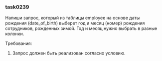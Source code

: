 
### task0239

Напиши запрос, который из таблицы employee на основе даты рождения (date_of_birth) выберет год и
месяц (номер) рождения сотрудников, рожденных зимой. Год и месяц нужно выбрать в разные колонки.


Требования:
1.	Запрос должен быть реализован согласно условию.


